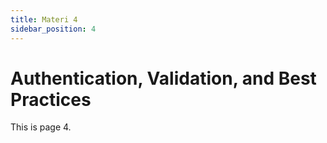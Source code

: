```yaml
---
title: Materi 4
sidebar_position: 4
---
```


# Authentication, Validation, and Best Practices

This is page 4.